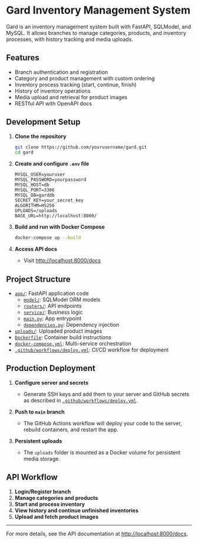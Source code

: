# Gard Inventory Management System

Gard is an inventory management system built with FastAPI, SQLModel, and MySQL. It allows branches to manage categories, products, and inventory processes, with history tracking and media uploads.

## Features

- Branch authentication and registration
- Category and product management with custom ordering
- Inventory process tracking (start, continue, finish)
- History of inventory operations
- Media upload and retrieval for product images
- RESTful API with OpenAPI docs

## Development Setup

1. **Clone the repository**
   ```sh
   git clone https://github.com/yourusername/gard.git
   cd gard
   ```

2. **Create and configure `.env` file**
   ```
   MYSQL_USER=youruser
   MYSQL_PASSWORD=yourpassword
   MYSQL_HOST=db
   MYSQL_PORT=3306
   MYSQL_DB=garddb
   SECRET_KEY=your_secret_key
   ALGORITHM=HS256
   UPLOADS=/uploads
   BASE_URL=http://localhost:8000/
   ```

3. **Build and run with Docker Compose**
   ```sh
   docker-compose up --build
   ```

4. **Access API docs**
   - Visit [http://localhost:8000/docs](http://localhost:8000/docs)

## Project Structure

- [`app/`](app): FastAPI application code
  - [`model/`](app/model): SQLModel ORM models
  - [`routers/`](app/routers): API endpoints
  - [`service/`](app/service): Business logic
  - [`main.py`](app/main.py): App entrypoint
  - [`dependencies.py`](app/dependencies.py): Dependency injection
- [`uploads/`](uploads): Uploaded product images
- [`Dockerfile`](Dockerfile): Container build instructions
- [`docker-compose.yml`](docker-compose.yml): Multi-service orchestration
- [`.github/workflows/deploy.yml`](.github/workflows/deploy.yml): CI/CD workflow for deployment

## Production Deployment

1. **Configure server and secrets**
   - Generate SSH keys and add them to your server and GitHub secrets as described in [`.github/workflows/deploy.yml`](.github/workflows/deploy.yml).

2. **Push to `main` branch**
   - The GitHub Actions workflow will deploy your code to the server, rebuild containers, and restart the app.

3. **Persistent uploads**
   - The `uploads` folder is mounted as a Docker volume for persistent media storage.

## API Workflow

1. **Login/Register branch**
2. **Manage categories and products**
3. **Start and process inventory**
4. **View history and continue unfinished inventories**
5. **Upload and fetch product images**

---

For more details, see the API documentation at [http://localhost:8000/docs](http://localhost:8000/docs).